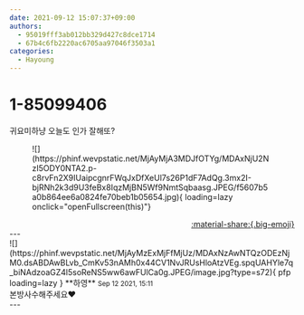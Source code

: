 ```yaml
---
date: 2021-09-12 15:07:37+09:00
authors:
  - 95019fff3ab012bb329d427c8dce1714
  - 67b4c6fb2220ac6705aa97046f3503a1
categories:
  - Hayoung
---
```


# 1-85099406

<div class="post-container" markdown="1">
<div class="content-container md-sidebar__scrollwrap" markdown="1">

귀요미하냥 오늘도 인가 잘해또?
<figure markdown="1">
![](https://phinf.wevpstatic.net/MjAyMjA3MDJfOTYg/MDAxNjU2NzI5ODY0NTA2.p-c8rvFn2X9IUaipcgnrFWqJxDfXeUl7s26P1dF7AdQg.3mx2I-bjRNh2k3d9U3feBx8IqzMjBN5Wf9NmtSqbaasg.JPEG/f5607b5a0b864ee6a0824fe70beb1b05654.jpg){ loading=lazy onclick="openFullscreen(this)"}
</figure>


</div>
</div>

<div style="text-align: right;" markdown="1">
<a href="https://weverse.io/fromis9/fanpost/1-85099406" style="text-align: right;">:material-share:{.big-emoji}</a>
</div>
---

<div class="comments-container md-sidebar__scrollwrap" markdown="1">
<div class="comment" markdown="1">
<div class='id-container' markdown="1">
![](https://phinf.wevpstatic.net/MjAyMzExMjFfMjUz/MDAxNzAwNTQzODEzNjM0.dsABDAwBLvb_CmKv53nAMh0x44CV1NvJRUsHloAtzVEg.spqUAHYle7q_biNAdzoaGZ4l5soReNS5ww6awFUlCa0g.JPEG/image.jpg?type=s72){ pfp loading=lazy }
**<span class="artist">하영</span>** <small>Sep 12 2021, 15:11</small><br>
</div>
<div class='comment-body' markdown="1">
본방사수해주세요♥️
</div>
</div>
</div>
---
